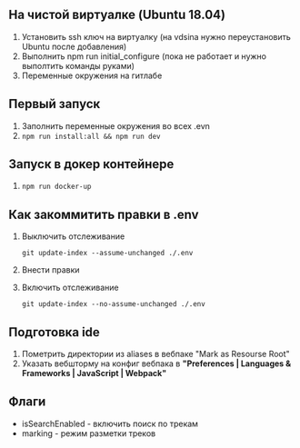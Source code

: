 ## На чистой виртуалке (Ubuntu 18.04)
1. Установить ssh ключ на виртуалку (на vdsina нужно переустановить Ubuntu после добавления)
1. Выполнить npm run initial_configure (пока не работает и нужно выполтить команды руками)
1. Переменные окружения на гитлабе

## Первый запуск

1. Заполнить переменные окружения во всех .evn
1. `npm run install:all && npm run dev`

## Запуск в докер контейнере
1. `npm run docker-up`

## Как закоммитить правки в .env
1. Выключить отслеживание

    `git update-index --assume-unchanged ./.env`

1. Внести правки

1. Включить отслеживание

    `git update-index --no-assume-unchanged ./.env`

## Подготовка ide
1. Пометрить директории из aliases в вебпаке "Mark as Resourse Root"
2. Указать вебшторму на конфиг вебпака в **"Preferences | Languages & Frameworks | JavaScript | Webpack"**

## Флаги
- isSearchEnabled - включить поиск по трекам
- marking - режим разметки треков
